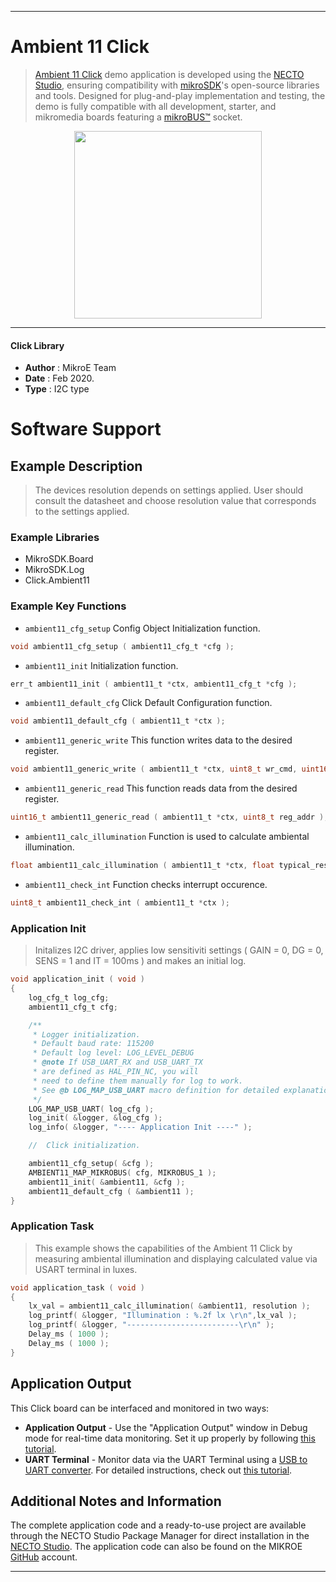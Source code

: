 
---
# Ambient 11 Click

> [Ambient 11 Click](https://www.mikroe.com/?pid_product=MIKROE-3990) demo application is developed using
the [NECTO Studio](https://www.mikroe.com/necto), ensuring compatibility with [mikroSDK](https://www.mikroe.com/mikrosdk)'s
open-source libraries and tools. Designed for plug-and-play implementation and testing, the demo is fully compatible with
all development, starter, and mikromedia boards featuring a [mikroBUS&trade;](https://www.mikroe.com/mikrobus) socket.

<p align="center">
  <img src="https://www.mikroe.com/?pid_product=MIKROE-3990&image=1" height=300px>
</p>

---

#### Click Library

- **Author**        : MikroE Team
- **Date**          : Feb 2020.
- **Type**          : I2C type

# Software Support

## Example Description


> The devices resolution depends on settings applied.
>  User should consult the datasheet and choose resolution value 
>   that corresponds to the settings applied.

### Example Libraries

- MikroSDK.Board
- MikroSDK.Log
- Click.Ambient11

### Example Key Functions

- `ambient11_cfg_setup` Config Object Initialization function. 
```c
void ambient11_cfg_setup ( ambient11_cfg_t *cfg );
``` 
 
- `ambient11_init` Initialization function. 
```c
err_t ambient11_init ( ambient11_t *ctx, ambient11_cfg_t *cfg );
```

- `ambient11_default_cfg` Click Default Configuration function. 
```c
void ambient11_default_cfg ( ambient11_t *ctx );
```

- `ambient11_generic_write` This function writes data to the desired register. 
```c
void ambient11_generic_write ( ambient11_t *ctx, uint8_t wr_cmd, uint16_t wr_data );
```
 
- `ambient11_generic_read` This function reads data from the desired register. 
```c
uint16_t ambient11_generic_read ( ambient11_t *ctx, uint8_t reg_addr );
```

- `ambient11_calc_illumination` Function is used to calculate ambiental illumination. 
```c
float ambient11_calc_illumination ( ambient11_t *ctx, float typical_res );
```

- `ambient11_check_int` Function checks interrupt occurence. 
```c
uint8_t ambient11_check_int ( ambient11_t *ctx );
```

### Application Init


> Initalizes I2C driver, applies low sensitiviti settings
>( GAIN = 0, DG = 0, SENS = 1 and IT = 100ms ) and makes an initial log.
 

```c
void application_init ( void )
{
    log_cfg_t log_cfg;
    ambient11_cfg_t cfg;

    /** 
     * Logger initialization.
     * Default baud rate: 115200
     * Default log level: LOG_LEVEL_DEBUG
     * @note If USB_UART_RX and USB_UART_TX 
     * are defined as HAL_PIN_NC, you will 
     * need to define them manually for log to work. 
     * See @b LOG_MAP_USB_UART macro definition for detailed explanation.
     */
    LOG_MAP_USB_UART( log_cfg );
    log_init( &logger, &log_cfg );
    log_info( &logger, "---- Application Init ----" );

    //  Click initialization.

    ambient11_cfg_setup( &cfg );
    AMBIENT11_MAP_MIKROBUS( cfg, MIKROBUS_1 );
    ambient11_init( &ambient11, &cfg );
    ambient11_default_cfg ( &ambient11 );
}
```

### Application Task


> This example shows the capabilities of the Ambient 11 Click by measuring
>  ambiental illumination and displaying calculated value via USART terminal in luxes.
 

```c
void application_task ( void )
{
    lx_val = ambient11_calc_illumination( &ambient11, resolution );
    log_printf( &logger, "Illumination : %.2f lx \r\n",lx_val );
    log_printf( &logger, "-------------------------\r\n" );
    Delay_ms ( 1000 );
    Delay_ms ( 1000 );
}
```

## Application Output

This Click board can be interfaced and monitored in two ways:
- **Application Output** - Use the "Application Output" window in Debug mode for real-time data monitoring.
Set it up properly by following [this tutorial](https://www.youtube.com/watch?v=ta5yyk1Woy4).
- **UART Terminal** - Monitor data via the UART Terminal using
a [USB to UART converter](https://www.mikroe.com/click/interface/usb?interface*=uart,uart). For detailed instructions,
check out [this tutorial](https://help.mikroe.com/necto/v2/Getting%20Started/Tools/UARTTerminalTool).

## Additional Notes and Information

The complete application code and a ready-to-use project are available through the NECTO Studio Package Manager for 
direct installation in the [NECTO Studio](https://www.mikroe.com/necto). The application code can also be found on
the MIKROE [GitHub](https://github.com/MikroElektronika/mikrosdk_click_v2) account.

---
